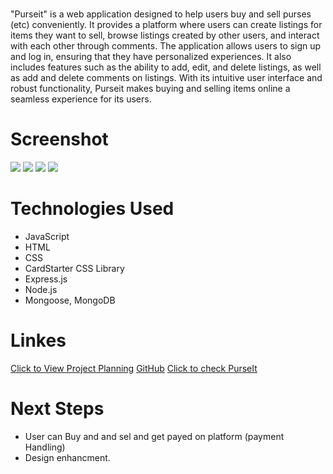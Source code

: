 # <PurseIt Marketplace>
"Purseit" is a web application designed to help users buy and sell purses (etc) conveniently. It provides a platform where users can create listings for items they want to sell, browse listings created by other users, and interact with each other through comments. The application allows users to sign up and log in, ensuring that they have personalized experiences. It also includes features such as the ability to add, edit, and delete listings, as well as add and delete comments on listings. With its intuitive user interface and robust functionality, Purseit makes buying and selling items online a seamless experience for its users.

# Screenshot

<img src="public/images/Screenshot 2024-04-11 at 4.12.55 PM.png">
<img src="public/images/Screenshot 2024-04-11 at 4.13.55 PM.png">
<img src="public/images/Screenshot 2024-04-11 at 4.14.45 PM.png">
<img src="public/images/Screenshot 2024-04-11 at 4.15.10 PM.png">


# Technologies Used

- JavaScript
- HTML
- CSS
- CardStarter CSS Library
- Express.js 
- Node.js 
- Mongoose, MongoDB

# Linkes

[Click to View Project Planning](https://trello.com/b/0GqHRm3F/purseit-project)
[GitHub](https://github.com/YassinHajjej)
[Click to check PurseIt](https://mongoose-purseit-app-bbda7951b25d.herokuapp.com/listings)

# Next Steps

- User can Buy and and sel and get payed on platform (payment Handling)
- Design enhancment. 